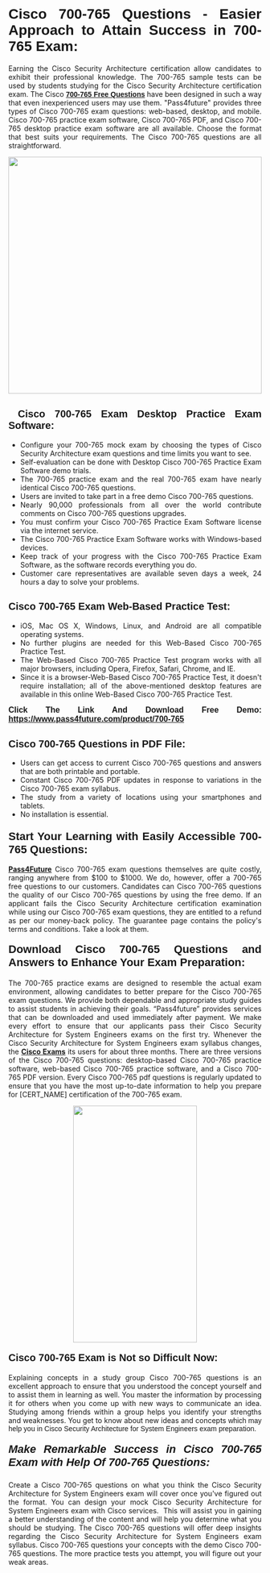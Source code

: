 <h1 style="text-align: justify;"><span style="font-family:Tahoma,Geneva,sans-serif;"><strong>Cisco 700-765 Questions - Easier Approach to Attain Success in 700-765 Exam:</strong></span></h1>

<p style="text-align: justify;">Earning the Cisco Security Architecture certification allow candidates to exhibit their professional knowledge. The 700-765 sample tests can be used by students studying for the Cisco Security Architecture certification exam. The Cisco <a href="https://www.pass4future.com/questions/cisco/700-765" target="_blank"><span style="font-family:Tahoma,Geneva,sans-serif;"><strong>700-765 Free Questions</strong></span></a> have been designed in such a way that even inexperienced users may use them. "Pass4future" provides three types of Cisco 700-765 exam questions: web-based, desktop, and mobile. Cisco 700-765 practice exam software, Cisco 700-765 PDF, and Cisco 700-765 desktop practice exam software are all available. Choose the format that best suits your requirements. The Cisco 700-765 questions are all straightforward.</p>

<p style="text-align: justify;"><a href="https://www.pass4future.com/product/700-765" target="_blank"><img alt="" src="https://lh3.googleusercontent.com/pw/AM-JKLU5_aushiRQbaoUdVonD_1om6esFnUm_j21jdeI1V3aesz_ETcO2Y8QVj0ZamD1vJ__MzXKNoh3XzzrDTXgudBuMwEatvdphNwcixeZDIncATvFdVanIchOfqVuIJHbWkG03KYMH2pwXnb7WaAnvI3g=w1366-h490-no?authuser=0" style="width: 100%; height: 470px;" /></a></p>

<h2 style="text-align: justify;"><strong><span style="font-family:Tahoma,Geneva,sans-serif;"><span style="font-size:20px;"> Cisco 700-765 Exam Desktop Practice Exam Software:</span></span></strong></h2>

<ul>
	<li style="text-align: justify;">Configure your 700-765 mock exam by choosing the types of Cisco Security Architecture exam questions and time limits you want to see.</li>
	<li style="text-align: justify;">Self-evaluation can be done with Desktop Cisco 700-765 Practice Exam Software demo trials.</li>
	<li style="text-align: justify;">The 700-765 practice exam and the real 700-765 exam have nearly identical Cisco 700-765 questions.</li>
	<li style="text-align: justify;">Users are invited to take part in a free demo Cisco 700-765 questions.</li>
	<li style="text-align: justify;">Nearly 90,000 professionals from all over the world contribute comments on Cisco 700-765 questions upgrades.</li>
	<li style="text-align: justify;">You must confirm your Cisco 700-765 Practice Exam Software license via the internet service.</li>
	<li style="text-align: justify;">The Cisco 700-765 Practice Exam Software works with Windows-based devices.</li>
	<li style="text-align: justify;">Keep track of your progress with the Cisco 700-765 Practice Exam Software, as the software records everything you do.</li>
	<li style="text-align: justify;">Customer care representatives are available seven days a week, 24 hours a day to solve your problems.</li>
</ul>

<h2 style="text-align: justify;"><span style="font-family:Tahoma,Geneva,sans-serif;"><strong><span style="font-size:20px;">Cisco 700-765 Exam Web-Based Practice Test:</span></strong></span></h2>

<ul>
	<li style="text-align: justify;">iOS, Mac OS X, Windows, Linux, and Android are all compatible operating systems.</li>
	<li style="text-align: justify;">No further plugins are needed for this Web-Based Cisco 700-765 Practice Test.</li>
	<li style="text-align: justify;">The Web-Based Cisco 700-765 Practice Test program works with all major browsers, including Opera, Firefox, Safari, Chrome, and IE.</li>
	<li style="text-align: justify;">Since it is a browser-Web-Based Cisco 700-765 Practice Test, it doesn't require installation; all of the above-mentioned desktop features are available in this online Web-Based Cisco 700-765 Practice Test.</li>
</ul>

<p style="text-align: justify;"><span style="font-family:Tahoma,Geneva,sans-serif;"><span style="font-size:16px;"><strong>Click The Link And Download Free Demo:</strong></span></span> <a href="https://www.pass4future.com/product/700-765" target="_blank"><span style="font-family:Tahoma,Geneva,sans-serif;"><span style="font-size:16px;"><strong>https://www.pass4future.com/product/700-765</strong></span></span></a></p>

<h2 style="text-align: justify;"><strong><span style="font-family:Tahoma,Geneva,sans-serif;"><span style="font-size:20px;">Cisco 700-765 Questions in PDF File:</span></span></strong></h2>

<ul>
	<li style="text-align: justify;">Users can get access to current Cisco 700-765 questions and answers that are both printable and portable.</li>
	<li style="text-align: justify;">Constant Cisco 700-765 PDF updates in response to variations in the Cisco 700-765 exam syllabus.</li>
	<li style="text-align: justify;">The study from a variety of locations using your smartphones and tablets.</li>
	<li style="text-align: justify;">No installation is essential.</li>
</ul>

<h3 style="text-align: justify;"><span style="font-family:Tahoma,Geneva,sans-serif;"><strong><span style="font-size:22px;">Start Your Learning with Easily Accessible 700-765 Questions:</span></strong></span></h3>

<p style="text-align: justify;"><strong><a href="https://www.pass4future.com/" target="_blank">Pass4Future</a></strong> Cisco 700-765 exam questions themselves are quite costly, ranging anywhere from $100 to $1000. We do, however, offer a 700-765 free questions to our customers. Candidates can Cisco 700-765 questions the quality of our Cisco 700-765 questions by using the free demo. If an applicant fails the Cisco Security Architecture certification examination while using our Cisco 700-765 exam questions, they are entitled to a refund as per our money-back policy. The guarantee page contains the policy's terms and conditions. Take a look at them.</p>

<h4 style="text-align: justify;"><strong><span style="font-family:Tahoma,Geneva,sans-serif;"><span style="font-size:22px;">Download Cisco 700-765 Questions and Answers to Enhance Your Exam Preparation:</span></span></strong></h4>

<p style="text-align: justify;">The 700-765 practice exams are designed to resemble the actual exam environment, allowing candidates to better prepare for the Cisco 700-765 exam questions. We provide both dependable and appropriate study guides to assist students in achieving their goals. “Pass4future” provides services that can be downloaded and used immediately after payment. We make every effort to ensure that our applicants pass their Cisco Security Architecture for System Engineers exams on the first try. Whenever the Cisco Security Architecture for System Engineers exam syllabus changes, the <strong><a href="https://www.pass4future.com/cisco" target="_blank">Cisco Exams</a></strong> its users for about three months. There are three versions of the Cisco 700-765 questions: desktop-based Cisco 700-765 practice software, web-based Cisco 700-765 practice software, and a Cisco 700-765 PDF version. Every Cisco 700-765 pdf questions is regularly updated to ensure that you have the most up-to-date information to help you prepare for [CERT_NAME] certification of the 700-765 exam.</p>

<p style="text-align: center;"><a href="https://www.pass4future.com/product/700-765" target="_blank"><img alt="" src="https://lh3.googleusercontent.com/pw/AM-JKLV3yUm3jiqqIo1xIsj1VJ_UeysYexQY-pRYO0rIFl3vg11QZioN-gzffpw2AfKqFynWuvoXOreWrWS0swpr4xmOSWfwII2jvatteuqrfxiWGFBSHPiZUCoi33jqeymK5dmu-0enyX6tayRCAMHw05jv=s617-no?authuser=0" style="width: 70%; height: 470px;" /></a></p>

<h4 style="text-align: justify;"><strong><span style="font-family:Tahoma,Geneva,sans-serif;"><span style="font-size:20px;">Cisco 700-765 Exam is Not so Difficult Now:</span></span></strong></h4>

<p style="text-align: justify;">Explaining concepts in a study group Cisco 700-765 questions is an excellent approach to ensure that you understood the concept yourself and to assist them in learning as well. You master the information by processing it for others when you come up with new ways to communicate an idea. Studying among friends within a group helps you identify your strengths and weaknesses. You get to know about new ideas and concepts <span style="font-family:Tahoma,Geneva,sans-serif;">which may help you in Cisco Security Architecture for System Engineers exam preparation.</span></p>

<h5 style="text-align: justify;"><span style="font-family:Tahoma,Geneva,sans-serif;"><span style="font-size:22px;"><strong>Make Remarkable Success in Cisco 700-765 Exam with Help Of 700-765 Questions:</strong></span></span></h5>

<p style="text-align: justify;">Create a Cisco 700-765 questions on what you think the Cisco Security Architecture for System Engineers exam will cover once you've figured out the format. You can design your mock Cisco Security Architecture for System Engineers exam with Cisco services.  This will assist you in gaining a better understanding of the content and will help you determine what you should be studying. The Cisco 700-765 questions will offer deep insights regarding the Cisco Security Architecture for System Engineers exam syllabus. Cisco 700-765 questions your concepts with the demo Cisco 700-765 questions. The more practice tests you attempt, you will figure out your weak areas.</p>
